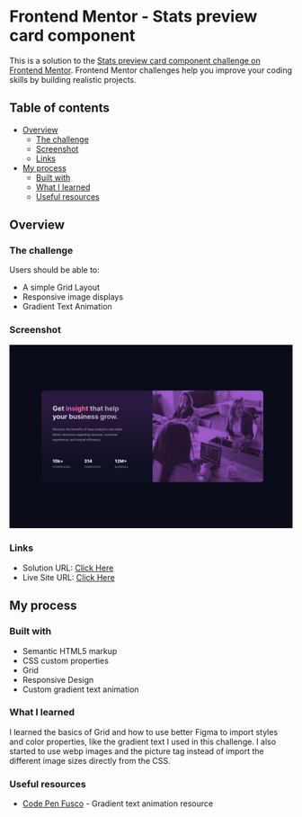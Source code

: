 # Frontend Mentor - Stats preview card component

This is a solution to the [Stats preview card component challenge on Frontend Mentor](https://www.frontendmentor.io/challenges/stats-preview-card-component-8JqbgoU62). Frontend Mentor challenges help you improve your coding skills by building realistic projects. 

## Table of contents

- [Overview](#overview)
  - [The challenge](#the-challenge)
  - [Screenshot](#screenshot)
  - [Links](#links)
- [My process](#my-process)
  - [Built with](#built-with)
  - [What I learned](#what-i-learned)
  - [Useful resources](#useful-resources)



## Overview

### The challenge

Users should be able to:

- A simple Grid Layout
- Responsive image displays
- Gradient Text Animation

### Screenshot

![](./screenshot/screenshot-desktop.jpg)



### Links

- Solution URL: [Click Here](https://github.com/fuzail13/Stats-preview-card-component)
- Live Site URL: [Click Here](https://fuzail13.github.io/Stats-preview-card-component/)

## My process

### Built with

- Semantic HTML5 markup
- CSS custom properties
- Grid
- Responsive Design
- Custom gradient text animation


### What I learned

I learned the basics of Grid and how to use better Figma to import styles and color properties, like the gradient text I used in this challenge. I also started to use webp images and the picture tag instead of import the different image sizes directly from the CSS.

### Useful resources

- [Code Pen Fusco](https://codepen.io/fusco/pen/JEJMGX) - Gradient text animation resource







